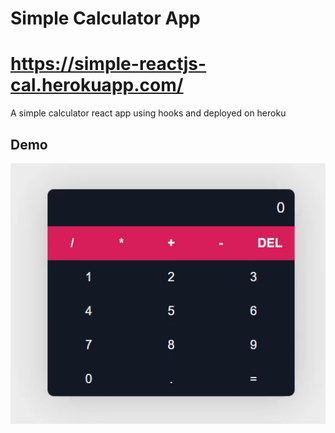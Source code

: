 # Simple Calculator App 
# https://simple-reactjs-cal.herokuapp.com/

A simple calculator react app using hooks and deployed on heroku

## Demo

![Alt text](demo.gif)